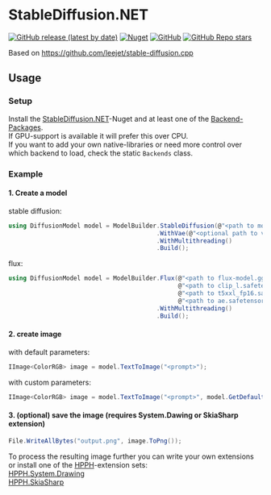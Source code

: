 ﻿# StableDiffusion.NET
[![GitHub release (latest by date)](https://img.shields.io/github/v/release/DarthAffe/StableDiffusion.NET?style=for-the-badge)](https://github.com/DarthAffe/StableDiffusion.NET/releases)
[![Nuget](https://img.shields.io/nuget/v/StableDiffusion.NET?style=for-the-badge)](https://www.nuget.org/packages/StableDiffusion.NET)
[![GitHub](https://img.shields.io/github/license/DarthAffe/StableDiffusion.NET?style=for-the-badge)](https://github.com/DarthAffe/StableDiffusion.NET/blob/master/LICENSE)
[![GitHub Repo stars](https://img.shields.io/github/stars/DarthAffe/StableDiffusion.NET?style=for-the-badge)](https://github.com/DarthAffe/StableDiffusion.NET/stargazers)

Based on https://github.com/leejet/stable-diffusion.cpp

## Usage
### Setup
Install the [StableDiffusion.NET](https://www.nuget.org/packages/StableDiffusion.NET)-Nuget and at least one of the [Backend-Packages](https://www.nuget.org/packages?q=StableDiffusion.NET.Backend).   
If GPU-support is available it will prefer this over CPU.   
If you want to add your own native-libraries or need more control over which backend to load, check the static `Backends` class.   

### Example
#### 1. Create a model

stable diffusion:
```csharp
using DiffusionModel model = ModelBuilder.StableDiffusion(@"<path to model")
                                         .WithVae(@"<optional path to vae>")
                                         .WithMultithreading()
                                         .Build();
```

flux:
```csharp
using DiffusionModel model = ModelBuilder.Flux(@"<path to flux-model.gguf>",
                                               @"<path to clip_l.safetensors>",
                                               @"<path to t5xxl_fp16.safetensors>",
                                               @"<path to ae.safetensors>")
                                         .WithMultithreading()
                                         .Build();
```

#### 2. create image

with default parameters:
```csharp
IImage<ColorRGB> image = model.TextToImage("<prompt>");
```

with custom parameters:
```csharp
IImage<ColorRGB> image = model.TextToImage("<prompt>", model.GetDefaultParameter().WithSeed(1234).WithSize(1344, 768));
```

#### 3. (optional) save the image (requires System.Dawing or SkiaSharp extension)
```csharp
File.WriteAllBytes("output.png", image.ToPng());
```

To process the resulting image further you can write your own extensions or install one of the [HPPH](https://github.com/DarthAffe/HPPH)-extension sets:   
[HPPH.System.Drawing](https://www.nuget.org/packages/HPPH.System.Drawing)   
[HPPH.SkiaSharp](https://www.nuget.org/packages/HPPH.SkiaSharp)

